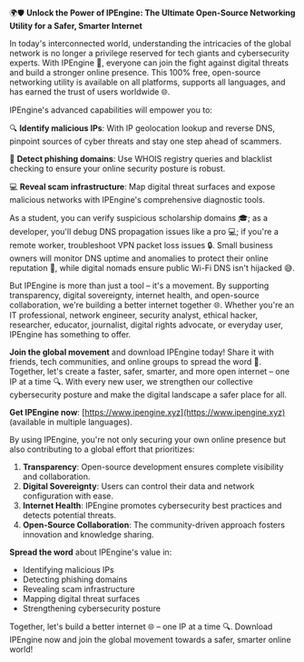 🌍🛡️ **Unlock the Power of IPEngine: The Ultimate Open-Source Networking Utility for a Safer, Smarter Internet**

In today's interconnected world, understanding the intricacies of the global network is no longer a privilege reserved for tech giants and cybersecurity experts. With IPEngine 🚀, everyone can join the fight against digital threats and build a stronger online presence. This 100% free, open-source networking utility is available on all platforms, supports all languages, and has earned the trust of users worldwide 🌐.

IPEngine's advanced capabilities will empower you to:

🔍 **Identify malicious IPs**: With IP geolocation lookup and reverse DNS, pinpoint sources of cyber threats and stay one step ahead of scammers.

📡 **Detect phishing domains**: Use WHOIS registry queries and blacklist checking to ensure your online security posture is robust.

💻 **Reveal scam infrastructure**: Map digital threat surfaces and expose malicious networks with IPEngine's comprehensive diagnostic tools.

As a student, you can verify suspicious scholarship domains 🎓; as a developer, you'll debug DNS propagation issues like a pro 💻; if you're a remote worker, troubleshoot VPN packet loss issues 🔒. Small business owners will monitor DNS uptime and anomalies to protect their online reputation 🏢, while digital nomads ensure public Wi-Fi DNS isn't hijacked 😅.

But IPEngine is more than just a tool – it's a movement. By supporting transparency, digital sovereignty, internet health, and open-source collaboration, we're building a better internet together 🌐. Whether you're an IT professional, network engineer, security analyst, ethical hacker, researcher, educator, journalist, digital rights advocate, or everyday user, IPEngine has something to offer.

**Join the global movement** and download IPEngine today! Share it with friends, tech communities, and online groups to spread the word 🌟. Together, let's create a faster, safer, smarter, and more open internet – one IP at a time 🔍. With every new user, we strengthen our collective cybersecurity posture and make the digital landscape a safer place for all.

**Get IPEngine now**: [https://www.ipengine.xyz](https://www.ipengine.xyz) (available in multiple languages).

By using IPEngine, you're not only securing your own online presence but also contributing to a global effort that prioritizes:

1.  **Transparency**: Open-source development ensures complete visibility and collaboration.
2.  **Digital Sovereignty**: Users can control their data and network configuration with ease.
3.  **Internet Health**: IPEngine promotes cybersecurity best practices and detects potential threats.
4.  **Open-Source Collaboration**: The community-driven approach fosters innovation and knowledge sharing.

**Spread the word** about IPEngine's value in:

*   Identifying malicious IPs
*   Detecting phishing domains
*   Revealing scam infrastructure
*   Mapping digital threat surfaces
*   Strengthening cybersecurity posture

Together, let's build a better internet 🌐 – one IP at a time 🔍. Download IPEngine now and join the global movement towards a safer, smarter online world!
